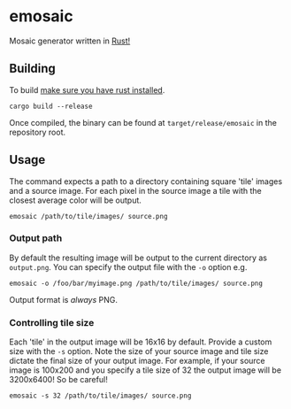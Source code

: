 # emosaic

Mosaic generator written in [Rust!](https://www.rust-lang.org/)

## Building

To build [make sure you have rust installed](https://www.rust-lang.org/tools/install).

```
cargo build --release
```

Once compiled, the binary can be found at `target/release/emosaic` in the repository root.

## Usage

The command expects a path to a directory containing square 'tile' images and a source image. For each pixel in the source image a tile with the closest average color will be output.

```
emosaic /path/to/tile/images/ source.png
```

### Output path

By default the resulting image will be output to the current directory as `output.png`. You can specify the output file with the `-o` option e.g.

```
emosaic -o /foo/bar/myimage.png /path/to/tile/images/ source.png
```

Output format is _always_ PNG.

### Controlling tile size

Each 'tile' in the output image will be 16x16 by default. Provide a custom size with the `-s` option. Note the size of your source image and tile size dictate the final size of your output image. For example, if your source image is 100x200 and you specify a tile size of 32 the output image will be 3200x6400! So be careful!

```
emosaic -s 32 /path/to/tile/images/ source.png
```
